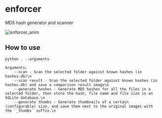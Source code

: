 # enforcer
MD5 hash generator and scanner
 
![enforcer_anim](https://user-images.githubusercontent.com/1897654/217857361-8e09c416-85d0-4097-9335-79e20262f1ec.gif)

## How to use
```
python . --arguments

Arguments:
    --scan - Scan the selected folder against known hashes (in hashes.db)\n
    --scan result - Scan the selected folder against known hashes (in hashes.db) and save a comparison result image\n
    --generate hashes - Generate MD5 hashes for all the files in a selected folder, then store the hash, file name and file size in an SQLite database.\n
    --generate thumbs - Generate thumbnails of a certain (configurable) size, and save them next to the original images with the `_thumbs` suffix.\n
```
